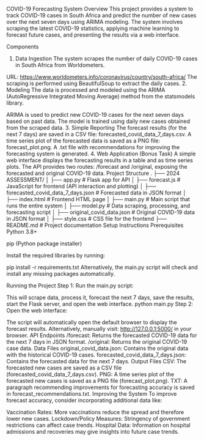COVID-19 Forecasting System
Overview
This project provides a system to track COVID-19 cases in South Africa and predict the number of new cases over the next seven days using ARIMA modeling. The system involves scraping the latest COVID-19 statistics, applying machine learning to forecast future cases, and presenting the results via a web interface.

Components
1. Data Ingestion
The system scrapes the number of daily COVID-19 cases in South Africa from Worldometers.

URL: https://www.worldometers.info/coronavirus/country/south-africa/
The scraping is performed using BeautifulSoup to extract the daily cases.
2. Modeling
The data is processed and modeled using the ARIMA (AutoRegressive Integrated Moving Average) method from the statsmodels library.

ARIMA is used to predict new COVID-19 cases for the next seven days based on past data.
The model is trained using daily new cases obtained from the scraped data.
3. Simple Reporting
The forecast results (for the next 7 days) are saved in a CSV file: forecasted_covid_data_7_days.csv.
A time series plot of the forecasted data is saved as a PNG file: forecast_plot.png.
A .txt file with recommendations for improving the forecasting system is generated.
4. Web Application (Bonus Task)
A simple web interface displays the forecasting results in a table and as time series plots.
The API provides two routes: /forecast and /original, exposing the forecasted and original COVID-19 data.
Project Structure
.
├── 2024 ASSESSMENT/
│   ├── app.py                    # Flask app for API
│   ├── forecast.js               # JavaScript for frontend (API interaction and plotting)
│   ├── forecasted_covid_data_7_days.json  # Forecasted data in JSON format
│   ├── index.html                # Frontend HTML page
│   ├── main.py                   # Main script that runs the entire system
│   ├── model.py                  # Data scraping, processing, and forecasting script
│   ├── original_covid_data.json   # Original COVID-19 data in JSON format
│   ├── style.css                 # CSS file for the frontend
├── README.md                     # Project documentation
Setup Instructions
Prerequisites
Python 3.8+

pip (Python package installer)

Install the required libraries by running:

pip install -r requirements.txt
Alternatively, the main.py script will check and install any missing packages automatically.

Running the Project
Step 1: Run the main.py script:

This will scrape data, process it, forecast the next 7 days, save the results, start the Flask server, and open the web interface.
python main.py
Step 2: Open the web interface:

The script will automatically open the default browser to display the forecast results.
Alternatively, manually visit: http://127.0.0.1:5000/ in your browser.
API Endpoints
/forecast: Returns the forecasted COVID-19 data for the next 7 days in JSON format.
/original: Returns the original COVID-19 case data.
Data Files
original_covid_data.json: Contains the original data with the historical COVID-19 cases.
forecasted_covid_data_7_days.json: Contains the forecasted data for the next 7 days.
Output Files
CSV: The forecasted new cases are saved as a CSV file (forecasted_covid_data_7_days.csv).
PNG: A time series plot of the forecasted new cases is saved as a PNG file (forecast_plot.png).
TXT: A paragraph recommending improvements for forecasting accuracy is saved in forecast_recommendations.txt.
Improving the System
To improve forecast accuracy, consider incorporating additional data like:

Vaccination Rates: More vaccinations reduce the spread and therefore lower new cases.
Lockdown/Policy Measures: Stringency of government restrictions can affect case trends.
Hospital Data: Information on hospital admissions and recoveries may give insights into future case trends.